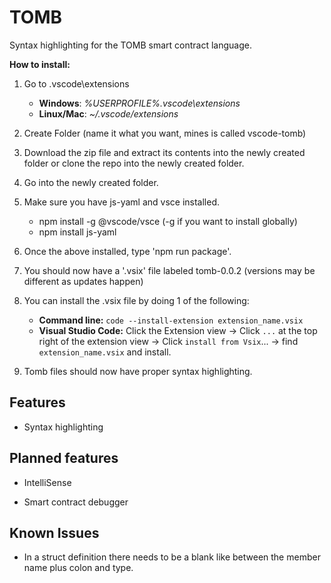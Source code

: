 
# TOMB

  

Syntax highlighting for the TOMB smart contract language.



**How to install:**

 1. Go to .vscode\extensions   
     - **Windows**: *%USERPROFILE%\.vscode\extensions*
     - **Linux/Mac**: *~/.vscode/extensions*
 2. Create Folder (name it what you want, mines is called vscode-tomb)
 3. Download the zip file and extract its contents into the newly created folder or clone the repo into the newly created folder.
 4. Go into the newly created folder.
 5. Make sure you have js-yaml  and vsce installed.
       - npm install -g @vscode/vsce (-g if you want to install globally)
       - npm install js-yaml
 6. Once the above installed, type 'npm run package'.
 7. You should now have a '.vsix' file labeled tomb-0.0.2 (versions may be different as updates happen)
 8. You can install the .vsix file by doing 1 of the following:

	-	**Command line:** ```code --install-extension extension_name.vsix``` 
	-	**Visual Studio Code:** Click the Extension view -> Click  `...` at the top right of the extension view -> Click `install from Vsix`... -> find `extension_name.vsix` and install. 

9. Tomb files should now have proper syntax highlighting.

  

## Features

  

- Syntax highlighting

  

## Planned features

  

- IntelliSense

- Smart contract debugger

  
  

## Known Issues

  

- In a struct definition there needs to be a blank like between the member name plus colon and type.

